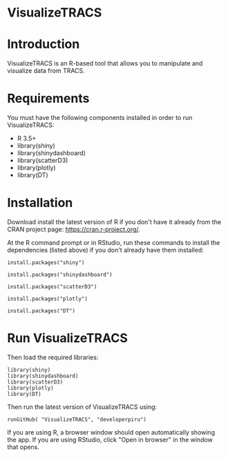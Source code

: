 # VisualizeTRACS

# Introduction
VisualizeTRACS is an R-based tool that allows you to manipulate and visualize data from TRACS. 

# Requirements
You must have the following components installed in order to run VisualizeTRACS:
- R 3.5+	
- library(shiny)
- library(shinydashboard)
- library(scatterD3)
- library(plotly)
- library(DT)

# Installation
Download install the latest version of R if you don't have it already from the CRAN project page: https://cran.r-project.org/.

At the R command prompt or in RStudio, run these commands to install the dependencies (listed above) if you don't already have them installed:

	install.packages("shiny")

	install.packages("shinydashboard")

	install.packages("scatterD3")

	install.packages("plotly")

	install.packages("DT")

# Run VisualizeTRACS
Then load the required libraries:

	library(shiny)
	library(shinydashboard)
	library(scatterD3)
	library(plotly)
	library(DT)

Then run the latest version of VisualizeTRACS using:

	runGitHub( "VisualizeTRACS", "developerpiru")

If you are using R, a browser window should open automatically showing the app. If you are using RStudio, click "Open in browser" in the window that opens.
